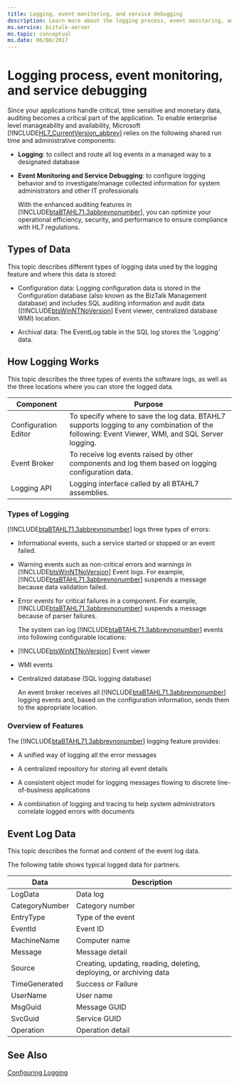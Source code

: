 ```yaml
---
title: Logging, event monitoring, and service debugging
description: Learn more about the logging process, event monitoring, and service debugging for BizTalk Server.
ms.service: biztalk-server
ms.topic: conceptual
ms.date: 06/08/2017
---
```


# Logging process, event monitoring, and service debugging

Since your applications handle critical, time sensitive and monetary data, auditing becomes a critical part of the application. To enable enterprise level manageability and availability, Microsoft [!INCLUDE[HL7_CurrentVersion_abbrev](../../includes/hl7-currentversion-abbrev-md.md)] relies on the following shared run time and administrative components:

- **Logging**: to collect and route all log events in a managed way to a designated database

- **Event Monitoring and Service Debugging**: to configure logging behavior and to investigate/manage collected information for system administrators and other IT professionals

  With the enhanced auditing features in [!INCLUDE[btaBTAHL71.3abbrevnonumber](../../includes/btabtahl71-3abbrevnonumber-md.md)], you can optimize your operational efficiency, security, and performance to ensure compliance with HL7 regulations.

## Types of Data

This topic describes different types of logging data used by the logging feature and where this data is stored:

- Configuration data: Logging configuration data is stored in the Configuration database (also known as the BizTalk Management database) and includes SQL auditing information and audit data ([!INCLUDE[btsWinNTNoVersion](../../includes/btswinntnoversion-md.md)] Event viewer, centralized database WMI) location.

- Archival data: The EventLog table in the SQL log stores the 'Logging' data.

## How Logging Works

This topic describes the three types of events the software logs, as well as the three locations where you can store the logged data.

|Component|Purpose|
|---------------|-------------|
|Configuration Editor|To specify where to save the log data. BTAHL7 supports logging to any combination of the following: Event Viewer, WMI, and SQL Server logging.|
|Event Broker|To receive log events raised by other components and log them based on logging configuration data.|
|Logging API|Logging interface called by all BTAHL7 assemblies.|

### Types of Logging

[!INCLUDE[btaBTAHL71.3abbrevnonumber](../../includes/btabtahl71-3abbrevnonumber-md.md)] logs three types of errors:

- Informational events, such a service started or stopped or an event failed.

- Warning events such as non-critical errors and warnings in [!INCLUDE[btsWinNTNoVersion](../../includes/btswinntnoversion-md.md)] Event logs. For example, [!INCLUDE[btaBTAHL71.3abbrevnonumber](../../includes/btabtahl71-3abbrevnonumber-md.md)] suspends a message because data validation failed.

- Error events for critical failures in a component. For example, [!INCLUDE[btaBTAHL71.3abbrevnonumber](../../includes/btabtahl71-3abbrevnonumber-md.md)] suspends a message because of parser failures.

  The system can log [!INCLUDE[btaBTAHL71.3abbrevnonumber](../../includes/btabtahl71-3abbrevnonumber-md.md)] events into following configurable locations:

- [!INCLUDE[btsWinNTNoVersion](../../includes/btswinntnoversion-md.md)] Event viewer

- WMI events

- Centralized database (SQL logging database)

  An event broker receives all [!INCLUDE[btaBTAHL71.3abbrevnonumber](../../includes/btabtahl71-3abbrevnonumber-md.md)] logging events and, based on the configuration information, sends them to the appropriate location.

### Overview of Features

The [!INCLUDE[btaBTAHL71.3abbrevnonumber](../../includes/btabtahl71-3abbrevnonumber-md.md)] logging feature provides:

- A unified way of logging all the error messages

- A centralized repository for storing all event details

- A consistent object model for logging messages flowing to discrete line-of-business applications

- A combination of logging and tracing to help system administrators correlate logged errors with documents

## Event Log Data

This topic describes the format and content of the event log data.

The following table shows typical logged data for partners.

|Data|Description|
|----------|-----------------|
|LogData|Data log|
|CategoryNumber|Category number|
|EntryType|Type of the event|
|EventId|Event ID|
|MachineName|Computer name|
|Message|Message detail|
|Source|Creating, updating, reading, deleting, deploying, or archiving data|
|TimeGenerated|Success or Failure|
|UserName|User name|
|MsgGuid|Message GUID|
|SvcGuid|Service GUID|
|Operation|Operation detail|

## See Also

[Configuring Logging](../../adapters-and-accelerators/accelerator-hl7/configuring-logging.md)
